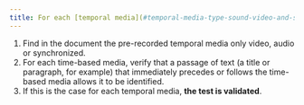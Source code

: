 ```yaml
---
title: For each [temporal media](#temporal-media-type-sound-video-and-synchronize) sound only, video only or synchronized, does the adjacent textual content clearly identify the [temporal media](# media-temporal-type-sound-video-and-synchronize) (excluding special cases)?
---
```


1. Find in the document the pre-recorded temporal media only video, audio or synchronized.
2. For each time-based media, verify that a passage of text (a title or paragraph, for example) that immediately precedes or follows the time-based media allows it to be identified.
3. If this is the case for each temporal media, **the test is validated**.
